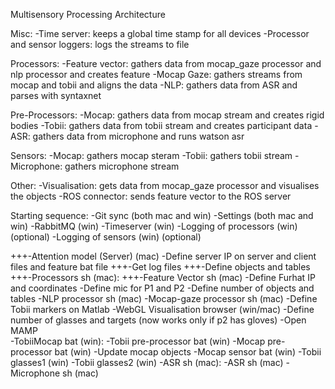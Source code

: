 Multisensory Processing Architecture

Misc:
-Time server: keeps a global time stamp for all devices
-Processor and sensor loggers: logs the streams to file

Processors:
-Feature vector: gathers data from mocap_gaze processor and nlp processor and creates feature
-Mocap Gaze: gathers streams from mocap and tobii and aligns the data
-NLP: gathers data from ASR and parses with syntaxnet

Pre-Processors:
-Mocap: gathers data from mocap stream and creates rigid bodies
-Tobii: gathers data from tobii stream and creates participant data
-ASR: gathers data from microphone and runs watson asr

Sensors:
-Mocap: gathers mocap steram
-Tobii: gathers tobii stream
-Microphone: gathers microphone stream

Other:
-Visualisation: gets data from mocap_gaze processor and visualises the objects
-ROS connector: sends feature vector to the ROS server

Starting sequence:
-Git sync (both mac and win)
-Settings (both mac and win)
-RabbitMQ (win)
-Timeserver (win)
    -Logging of processors (win) (optional)
    -Logging of sensors (win) (optional)

+++-Attention model (Server) (mac)
    -Define server IP on server and client files and feature bat file
    +++-Get log files
    +++-Define objects and tables
+++-Processors sh (mac):
    +++-Feature Vector sh (mac)
        -Define Furhat IP and coordinates
        -Define mic for P1 and P2
        -Define number of objects and tables
    -NLP processor sh (mac)
    -Mocap-gaze processor sh (mac)
        -Define Tobii markers on Matlab
-WebGL Visualisation browser (win/mac)
    -Define number of glasses and targets (now works only if p2 has gloves)
    -Open MAMP    
-TobiiMocap bat (win):
    -Tobii pre-processor bat (win)
    -Mocap pre-processor bat (win)
        -Update mocap objects
    -Mocap sensor bat (win)
-Tobii glasses1 (win)
-Tobii glasses2 (win)
-ASR sh (mac):
    -ASR sh (mac)
    -Microphone sh (mac)
